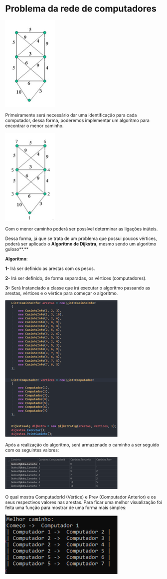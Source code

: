 # Problema da rede de computadores

![Untitled](img/img-1.png)

Primeiramente será necessário dar uma identificação para cada computador, dessa forma, poderemos implementar um algoritmo para encontrar o menor caminho.

<img src="img/img-2.jpg" style="width:160px;"/>

Com o menor caminho poderá ser possível determinar as ligações inúteis.

Dessa forma, já que se trata de um problema que possui poucos vértices, poderá ser aplicado o **Algoritmo de Dijkstra,** mesmo sendo um algoritmo guloso**.**

**Algoritmo**:

**1-** Irá ser definido as arestas com os pesos.

**2-** Irá ser definido, de forma separadas, os vértices (computadores).

**3-** Será Instanciado a classe que irá executar o algoritmo passando as arestas, vértices e o vértice para começar o algoritmo.

<img src="img/img-3.png" style="width:360px;"/>

Após a realização do algoritmo, será armazenado o caminho a ser seguido com os seguintes valores:

<img src="img/img-4.png" style="width:360px;"/>

O qual mostra ComputadorId (Vértice) e Prev (Computador Anterior) e os seus respectivos valores nas arestas. Para ficar uma melhor visualização foi feita uma função para mostrar de uma forma mais simples:

<img src="img/img-5.png" style="width:360px;"/>
